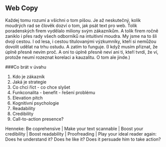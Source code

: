
## Web Copy
Každej tomu rozumí a všichni o tom píšou. Je až neskutečný, kolik  moudrých rad se člověk dozví o tom, jak psát text pro web. Tolik poradenských firem vydělalo miliony svým zákazníkům. A tolik firem ročně zaniklo i přes rady všech odborníků na intuitivní moudra. My jsme na to šli dvojí cestou. I od lesa, i cestou titulovanými výzkumníky, kteří si nemůžou dovolit udělat na trhu ostudu. A zatím to funguje. (I když musím přiznat, že úplně přesně nevím proč. A oni to úplně přesně neví ani ti, kteří tvrdí, že ví, protože neumí rozeznat korelaci a kauzalitu. O tom ale jinde.)

###Co brát v úvahu
1. Kdo je zákazník
2. Jaká je strategie
3. Co chci říct - co chce slyšet
4. Funkconalita - benefit - řešení problému
5. Elevation pitch
6. Kognitivní psychologie
7. Readability
8. Credibility
9. Call-to-action presence?

Henneke: Be coprehensive | Make your text scannable | Boost your credibility | Boost readability | Proofreading | Play your ideal reader again: Does he understand it? Does he like it? Does it persuade him to take action?